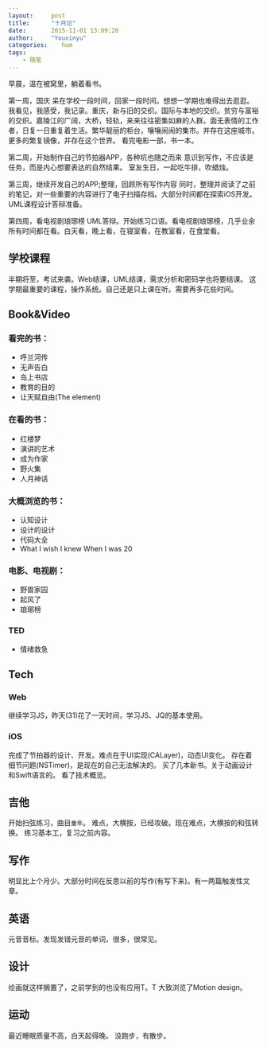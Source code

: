 ```yaml
---
layout:     post
title:      "十月记"
date:       2015-11-01 13:09:20
author:     "Youxinyu"
categories:    hum
tags:
    - 随笔
---
```

早晨，温在被窝里，躺着看书。

第一周，国庆
呆在学校一段时间，回家一段时间。想想一学期也难得出去逛逛。我看见，我感受，我记录。重庆，新与旧的交织。国际与本地的交织。贫穷与富裕的交织。嘉陵江的广阔，大桥，轻轨，来来往往密集如麻的人群。面无表情的工作者，日复一日重复着生活。繁华靓丽的柜台，嚷嚷闹闹的集市。并存在这座城市。
更多的繁复镜像，并存在这个世界。
看完电影一部，书一本。

第二周，开始制作自己的节拍器APP，各种坑也随之而来
意识到写作，不应该是任务，而是内心想要表达的自然结果。
室友生日，一起吃牛排，吹蜡烛。

第三周，继续开发自己的APP;整理，回顾所有写作内容
同时，整理并阅读了之前的笔记，对一些重要的内容进行了电子扫描存档。大部分时间都在探索iOS开发。UML课程设计答辩准备。

第四周，看电视剧琅琊榜
UML答辩。开始练习口语。看电视剧琅琊榜，几乎业余所有时间都在看。白天看，晚上看，在寝室看，在教室看，在食堂看。

## 学校课程
半期将至，考试来袭。Web结课，UML结课，需求分析和密码学也将要结课。
这学期最重要的课程，操作系统。自己还是只上课在听。需要再多花些时间。

## Book&Video

### 看完的书：
- 呼兰河传
- 无声告白
- 岛上书店
- 教育的目的
- 让天赋自由(The element)

### 在看的书：
- 红楼梦
- 演讲的艺术
- 成为作家
- 野火集
- 人月神话

### 大概浏览的书：
- 认知设计
- 设计的设计
- 代码大全
- What I wish I knew When I was 20

### 电影、电视剧：
- 野兽家园
- 起风了
- 琅琊榜

### TED
- 情绪救急

## Tech
### Web
继续学习JS，昨天(31)花了一天时间，学习JS、JQ的基本使用。
### iOS
完成了节拍器的设计、开发。难点在于UI实现(CALayer)，动态UI变化。
存在着细节问题(NSTimer)，是现在的自己无法解决的。
买了几本新书。关于动画设计和Swift语言的。
看了技术概览。

## 吉他
开始扫弦练习，曲目`童年`。
难点，大横按，已经攻破。现在难点，大横按的和弦转换。
练习基本工，复习之前内容。

## 写作
明显比上个月少。大部分时间在反思以前的写作(有写下来)。有一两篇触发性文章。
## 英语

元音音标。发现发错元音的单词，很多，很常见。
## 设计

绘画就这样搁置了，之前学到的也没有应用T。T 
大致浏览了Motion design。

## 运动
最近睡眠质量不高，白天起得晚。
没跑步，有散步。




